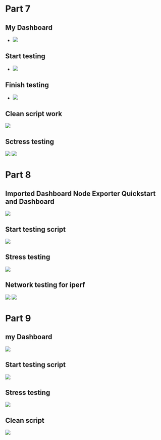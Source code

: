 # Part 7
## My Dashboard
- ![](/linux2/src/img/screenshot1.png)
## Start testing
- ![](/linux2/src/img/screenshot2.png)
## Finish testing
- ![](/linux2/src/img/screenshot3.png)  
## Clean script work
![](/linux2/src/img/screenshot4.png)
## Sctress testing
![](/linux2/src/img/screenshot5.png)
![](/linux2/src/img/screenshot6.png)
# Part 8
## Imported Dashboard Node Exporter Quickstart and Dashboard
![](/linux2/src/img/screenshot7.png)
## Start testing script
![](/linux2/src/img/screenshot8.png)
## Stress testing
![](/linux2/src/img/screenshot11.png)
## Network testing for iperf
![](/linux2/src/img/screenshot9.png)
![](/linux2/src/img/screenshot10.png)
# Part 9 
## my Dashboard
![](/linux2/src/img/screenshot12.png)
## Start testing script
![](/linux2/src/img/screenshot13.png)
## Stress testing
![](/linux2/src/img/screenshot14.png)
## Clean script
![](/linux2/src/img/screenshot15.png)